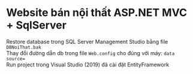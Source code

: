 # Website bán nội thất ASP.NET MVC + SqlServer

Restore database trong SQL Server Management Studio bằng file `DBNoiThat.bak`  
Thay đổi đường dẫn db trong file `Web.config` cho đúng với máy: `data source=`  
Run project trong Visual Studio (2019) đã cài đặt EntityFramework